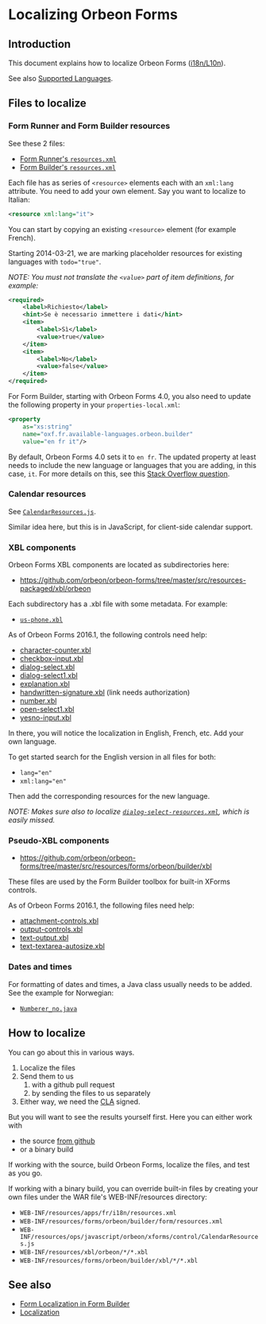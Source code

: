 # Localizing Orbeon Forms

<!-- toc -->

## Introduction

This document explains how to localize Orbeon Forms
([i18n/L10n](http://en.wikipedia.org/wiki/Internationalization_and_localization)).

See also [Supported Languages](../form-runner/feature/localization.md#form-builder-and-form-runner-user-interface).

## Files to localize

### Form Runner and Form Builder resources

See these 2 files:

- [Form Runner's `resources.xml`](https://github.com/orbeon/orbeon-forms/blob/master/src/resources/apps/fr/i18n/resources.xml)
- [Form Builder's `resources.xml`](https://github.com/orbeon/orbeon-forms/blob/master/src/resources/forms/orbeon/builder/form/resources.xml)

Each file has as series of `<resource>` elements each with an `xml:lang`
attribute. You need to add your own element. Say you want to localize to
Italian:

```xml
<resource xml:lang="it">
```

You can start by copying an existing `<resource>` element (for example
French).

Starting 2014-03-21, we are marking placeholder resources for existing
languages with `todo="true"`.

*NOTE: You must not translate the `<value>` part of item definitions, for
example:*

```xml
<required>
    <label>Richiesto</label>
    <hint>Se è necessario immettere i dati</hint>
    <item>
        <label>Sì</label>
        <value>true</value>
    </item>
    <item>
        <label>No</label>
        <value>false</value>
    </item>
</required>
```

For Form Builder, starting with Orbeon Forms 4.0, you also need to
update the following property in your `properties-local.xml`:

```xml
<property
    as="xs:string"
    name="oxf.fr.available-languages.orbeon.builder"
    value="en fr it"/>
```

By default, Orbeon Forms 4.0 sets it to `en fr`. The updated property at
least needs to include the new language or languages that you are
adding, in this case, `it`. For more details on this, see this [Stack
Overflow
question](http://stackoverflow.com/questions/11449195/orbeon-4-0-0-m6-how-to-set-default-language-for-form-builder/11565704).

### Calendar resources

See [`CalendarResources.js`](https://github.com/orbeon/orbeon-forms/blob/master/src/resources-packaged/ops/javascript/orbeon/xforms/control/CalendarResources.js).

Similar idea here, but this is in JavaScript, for client-side calendar
support.

### XBL components

Orbeon Forms XBL components are located as subdirectories here:

- https://github.com/orbeon/orbeon-forms/tree/master/src/resources-packaged/xbl/orbeon

Each subdirectory has a .xbl file with some metadata. For example:

- [`us-phone.xbl`](https://github.com/orbeon/orbeon-forms/blob/master/src/resources-packaged/xbl/orbeon/us-phone/us-phone.xbl)

As of Orbeon Forms 2016.1, the following controls need help:

- [character-counter.xbl](https://github.com/orbeon/orbeon-forms/tree/master/src/resources-packaged/xbl/orbeon/character-counter/character-counter.xbl)
- [checkbox-input.xbl](https://github.com/orbeon/orbeon-forms/tree/master/src/resources-packaged/xbl/orbeon/checkbox-input/checkbox-input.xbl)
- [dialog-select.xbl](https://github.com/orbeon/orbeon-forms/tree/master/src/resources-packaged/xbl/orbeon/dialog-select/dialog-select.xbl)
- [dialog-select1.xbl](https://github.com/orbeon/orbeon-forms/tree/master/src/resources-packaged/xbl/orbeon/dialog-select1/dialog-select1.xbl)
- [explanation.xbl](https://github.com/orbeon/orbeon-forms/tree/master/src/resources-packaged/xbl/orbeon/explanation/explanation.xbl)
- [handwritten-signature.xbl](https://github.com/orbeon/orbeon-forms-pe/tree/master/src/resources-packaged/xbl/orbeon/handwritten-signature/handwritten-signature.xbl) (link needs authorization)
- [number.xbl](https://github.com/orbeon/orbeon-forms/tree/master/src/resources-packaged/xbl/orbeon/number/number.xbl)
- [open-select1.xbl](https://github.com/orbeon/orbeon-forms/tree/master/src/resources-packaged/xbl/orbeon/open-select1/open-select1.xbl)
- [yesno-input.xbl](https://github.com/orbeon/orbeon-forms/tree/master/src/resources-packaged/xbl/orbeon/yesno-input/yesno-input.xbl)

In there, you will notice the localization in English, French, etc. Add your own language.

To get started search for the English version in all files for both:

- `lang="en"`
- `xml:lang="en"`

Then add the corresponding resources for the new language.

*NOTE: Makes sure also to localize
[`dialog-select-resources.xml`](https://github.com/orbeon/orbeon-forms/blob/master/src/resources-packaged/xbl/orbeon/dialog-select/dialog-select-resources.xml),
which is easily missed.*

### Pseudo-XBL components

- https://github.com/orbeon/orbeon-forms/tree/master/src/resources/forms/orbeon/builder/xbl

These files are used by the Form Builder toolbox for built-in XForms controls.

As of Orbeon Forms 2016.1, the following files need help:

- [attachment-controls.xbl](https://github.com/orbeon/orbeon-forms/tree/master/src/resources/forms/orbeon/builder/xbl/attachment-controls.xbl)
- [output-controls.xbl](https://github.com/orbeon/orbeon-forms/tree/master/src/resources/forms/orbeon/builder/xbl/output-controls.xbl)
- [text-output.xbl](https://github.com/orbeon/orbeon-forms/tree/master/src/resources/forms/orbeon/builder/xbl/text-output.xbl)
- [text-textarea-autosize.xbl](https://github.com/orbeon/orbeon-forms/tree/master/src/resources/forms/orbeon/builder/xbl/text-textarea-autosize.xbl)


### Dates and times

For formatting of dates and times, a Java class usually needs to be added. See the example for Norwegian:

- [`Numberer_no.java`](https://github.com/orbeon/orbeon-forms/blob/master/src/main/java/org/orbeon/saxon/number/Numberer_no.java)

## How to localize

You can go about this in various ways.

1. Localize the files
2. Send them to us
   1. with a github pull request
   2. by sending the files to us separately
3. Either way, we need the [CLA](http://wiki.orbeon.com/forms/community/cla) signed.

But you will want to see the results yourself first. Here you can either work with
- the source [from github](https://github.com/orbeon/orbeon-forms)
- or a binary build

If working with the source, build Orbeon Forms, localize the files, and test as you go.

If working with a binary build, you can override built-in files by creating your own files under the WAR file's WEB-INF/resources directory:

- `WEB-INF/resources/apps/fr/i18n/resources.xml`
- `WEB-INF/resources/forms/orbeon/builder/form/resources.xml`
- `WEB-INF/resources/ops/javascript/orbeon/xforms/control/CalendarResources.js`
- `WEB-INF/resources/xbl/orbeon/*/*.xbl`
- `WEB-INF/resources/forms/orbeon/builder/xbl/*/*.xbl`

## See also

- [Form Localization in Form Builder](../form-builder/localization.md)
- [Localization](../form-runner/feature/localization.md)
